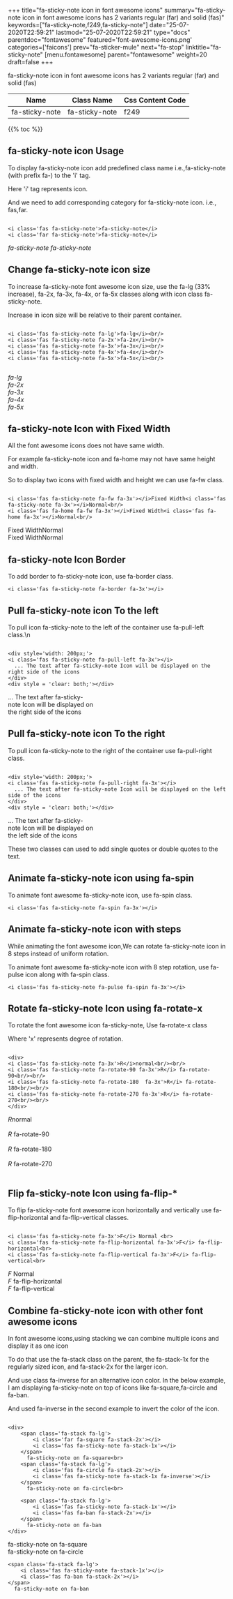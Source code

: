 +++
title="fa-sticky-note icon in font awesome icons"
summary="fa-sticky-note icon in font awesome icons has 2 variants regular (far) and solid (fas)"
keywords=["fa-sticky-note,f249,fa-sticky-note"]
date="25-07-2020T22:59:21"
lastmod="25-07-2020T22:59:21"
type="docs"
parentdoc="fontawesome"
featured='font-awesome-icons.png'
categories=['faicons']
prev="fa-sticker-mule"
next="fa-stop"
linktitle="fa-sticky-note"
[menu.fontawesome]
parent="fontawesome"
weight=20
draft=false
+++


fa-sticky-note icon in font awesome icons has 2 variants regular (far) and solid (fas)

<div class='table-responsive'><table class='table'><thead><tr><th>Name</th><th>Class Name</th><th>Css Content Code</th></tr></thead><tbody><tr><td>fa-sticky-note</td><td>fa-sticky-note</td><td>f249</td></tr></tbody></table></div>


{{% toc %}}


## fa-sticky-note icon Usage

To display fa-sticky-note icon add predefined class name i.e.,fa-sticky-note (with prefix fa-) to the 'i' tag.

Here 'i' tag represents icon.

And we need to add corresponding category for fa-sticky-note icon. i.e., fas,far.


```

<i class='fas fa-sticky-note'>fa-sticky-note</i>
<i class='far fa-sticky-note'>fa-sticky-note</i>
```

<i class='fas fa-sticky-note'>fa-sticky-note</i>
<i class='far fa-sticky-note'>fa-sticky-note</i>




## Change fa-sticky-note icon size
To increase fa-sticky-note font awesome icon size, use the fa-lg (33% increase), fa-2x, fa-3x, fa-4x, or fa-5x classes along with icon class fa-sticky-note.

Increase in icon size will be relative to their parent container. 

```

<i class='fas fa-sticky-note fa-lg'>fa-lg</i><br/>
<i class='fas fa-sticky-note fa-2x'>fa-2x</i><br/>
<i class='fas fa-sticky-note fa-3x'>fa-3x</i><br/>
<i class='fas fa-sticky-note fa-4x'>fa-4x</i><br/>
<i class='fas fa-sticky-note fa-5x'>fa-5x</i><br/>
            
```

<i class='fas fa-sticky-note fa-lg'>fa-lg</i><br/>
<i class='fas fa-sticky-note fa-2x'>fa-2x</i><br/>
<i class='fas fa-sticky-note fa-3x'>fa-3x</i><br/>
<i class='fas fa-sticky-note fa-4x'>fa-4x</i><br/>
<i class='fas fa-sticky-note fa-5x'>fa-5x</i><br/>
            



## fa-sticky-note Icon with Fixed Width 

All the font awesome icons does not have same width.

For example fa-sticky-note icon and fa-home may not have same height and width.

So to display two icons with fixed width and height we can use fa-fw class.


```

<i class='fas fa-sticky-note fa-fw fa-3x'></i>Fixed Width<i class='fas fa-sticky-note fa-3x'></i>Normal<br/>
<i class='fas fa-home fa-fw fa-3x'></i>Fixed Width<i class='fas fa-home fa-3x'></i>Normal<br/>
```

<i class='fas fa-sticky-note fa-fw fa-3x'></i>Fixed Width<i class='fas fa-sticky-note fa-3x'></i>Normal<br/>
<i class='fas fa-home fa-fw fa-3x'></i>Fixed Width<i class='fas fa-home fa-3x'></i>Normal<br/>



## fa-sticky-note Icon Border 

To add border to fa-sticky-note icon, use fa-border class.


```
<i class='fas fa-sticky-note fa-border fa-3x'></i>

```
<i class='fas fa-sticky-note fa-border fa-3x'></i>





## Pull fa-sticky-note icon To the left

To pull icon fa-sticky-note to the left of the container use fa-pull-left class.\n

```

<div style='width: 200px;'>
<i class='fas fa-sticky-note fa-pull-left fa-3x'></i>
  ... The text after fa-sticky-note Icon will be displayed on the right side of the icons
</div>
<div style = 'clear: both;'></div>
```

<div style='width: 200px;'>
<i class='fas fa-sticky-note fa-pull-left fa-3x'></i>
  ... The text after fa-sticky-note Icon will be displayed on the right side of the icons
</div>
<div style = 'clear: both;'></div>




## Pull fa-sticky-note icon To the right
To pull icon fa-sticky-note to the right of the container use fa-pull-right class.

```

<div style='width: 200px;'>
<i class='fas fa-sticky-note fa-pull-right fa-3x'></i>
  ... The text after fa-sticky-note Icon will be displayed on the left side of the icons
</div>
<div style = 'clear: both;'></div>
```

<div style='width: 200px;'>
<i class='fas fa-sticky-note fa-pull-right fa-3x'></i>
  ... The text after fa-sticky-note Icon will be displayed on the left side of the icons
</div>
<div style = 'clear: both;'></div>

These two classes can used to add single quotes or double quotes to the text.


## Animate fa-sticky-note icon using fa-spin
To animate font awesome fa-sticky-note icon, use fa-spin class.

```
<i class='fas fa-sticky-note fa-spin fa-3x'></i>
```
<i class='fas fa-sticky-note fa-spin fa-3x'></i>




## Animate fa-sticky-note icon with steps
While animating the font awesome icon,We can rotate fa-sticky-note icon in 8 steps instead of uniform rotation.

To animate font awesome fa-sticky-note icon with 8 step rotation, use fa-pulse icon along with fa-spin class.


```
<i class='fas fa-sticky-note fa-pulse fa-spin fa-3x'></i>

```
<i class='fas fa-sticky-note fa-pulse fa-spin fa-3x'></i>





## Rotate fa-sticky-note Icon using fa-rotate-x
To rotate the font awesome icon fa-sticky-note, Use fa-rotate-x class

Where 'x' represents degree of rotation.


```

<div>
<i class='fas fa-sticky-note fa-3x'>R</i>normal<br/><br/>
<i class='fas fa-sticky-note fa-rotate-90 fa-3x'>R</i> fa-rotate-90<br/><br/> 
<i class='fas fa-sticky-note fa-rotate-180  fa-3x'>R</i> fa-rotate-180<br/><br/> 
<i class='fas fa-sticky-note fa-rotate-270 fa-3x'>R</i> fa-rotate-270<br/><br/>
</div>
```

<div>
<i class='fas fa-sticky-note fa-3x'>R</i>normal<br/><br/>
<i class='fas fa-sticky-note fa-rotate-90 fa-3x'>R</i> fa-rotate-90<br/><br/> 
<i class='fas fa-sticky-note fa-rotate-180  fa-3x'>R</i> fa-rotate-180<br/><br/> 
<i class='fas fa-sticky-note fa-rotate-270 fa-3x'>R</i> fa-rotate-270<br/><br/>
</div>




## Flip fa-sticky-note Icon using fa-flip-*
To flip fa-sticky-note font awesome icon horizontally and vertically use fa-flip-horizontal and fa-flip-vertical classes. 

```

<i class='fas fa-sticky-note fa-3x'>F</i> Normal <br>
<i class='fas fa-sticky-note fa-flip-horizontal fa-3x'>F</i> fa-flip-horizontal<br>
<i class='fas fa-sticky-note fa-flip-vertical fa-3x'>F</i> fa-flip-vertical<br>
```

<i class='fas fa-sticky-note fa-3x'>F</i> Normal <br>
<i class='fas fa-sticky-note fa-flip-horizontal fa-3x'>F</i> fa-flip-horizontal<br>
<i class='fas fa-sticky-note fa-flip-vertical fa-3x'>F</i> fa-flip-vertical<br>




## Combine fa-sticky-note icon with other font awesome icons
In font awesome icons,using stacking we can combine multiple icons and display it as one icon 

To do that use the fa-stack class on the parent, the fa-stack-1x for the regularly sized icon, and fa-stack-2x for the larger icon.

And use class fa-inverse for an alternative icon color. 
In the below example, I am displaying fa-sticky-note on top of icons like fa-square,fa-circle and fa-ban.

And used fa-inverse in the second example to invert the color of the icon.

```

<div>
    <span class='fa-stack fa-lg'>
        <i class='far fa-square fa-stack-2x'></i>
        <i class='fas fa-sticky-note fa-stack-1x'></i>
    </span>
      fa-sticky-note on fa-square<br>
    <span class='fa-stack fa-lg'>
        <i class='fas fa-circle fa-stack-2x'></i>
        <i class='fas fa-sticky-note fa-stack-1x fa-inverse'></i>
    </span>
      fa-sticky-note on fa-circle<br>

    <span class='fa-stack fa-lg'>
        <i class='fas fa-sticky-note fa-stack-1x'></i>
        <i class='fas fa-ban fa-stack-2x'></i>
    </span>
      fa-sticky-note on fa-ban
</div>
```

<div>
    <span class='fa-stack fa-lg'>
        <i class='far fa-square fa-stack-2x'></i>
        <i class='fas fa-sticky-note fa-stack-1x'></i>
    </span>
      fa-sticky-note on fa-square<br>
    <span class='fa-stack fa-lg'>
        <i class='fas fa-circle fa-stack-2x'></i>
        <i class='fas fa-sticky-note fa-stack-1x fa-inverse'></i>
    </span>
      fa-sticky-note on fa-circle<br>

    <span class='fa-stack fa-lg'>
        <i class='fas fa-sticky-note fa-stack-1x'></i>
        <i class='fas fa-ban fa-stack-2x'></i>
    </span>
      fa-sticky-note on fa-ban
</div>






